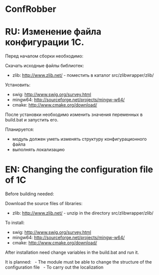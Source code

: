 # ConfRobber
# RU: Изменение файла конфигурации 1С.

Перед началом сборки необходимо:

Скачать исходные файлы библиотек:    
- zlib: http://www.zlib.net/ - поместить в каталог src/zlibwrapper/zlib/

Установить:
- swig:    http://www.swig.org/survey.html
- mingw64: http://sourceforge.net/projects/mingw-w64/
- cmake:   http://www.cmake.org/download/

После установки необходимо изменить значения переменных в build.bat и запустить его.

Планируется:
 - модуль должен уметь изменять структуру конфигурационного файла
 - выполнять локализацию

# EN: Changing the configuration file of 1C

Before building needed:

Download the source files of libraries:
- zlib: http://www.zlib.net/ - unzip in the directory src/zlibwrapper/zlib/

To install:
- swig:    http://www.swig.org/survey.html
- mingw64: http://sourceforge.net/projects/mingw-w64/
- cmake:   http://www.cmake.org/download/

After installation need change variables in the build.bat and run it.

It is planned:
  - The module must be able to change the structure of the configuration file
  - To carry out the localization
